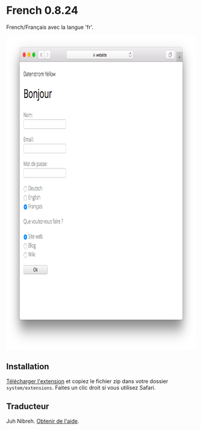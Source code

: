 French 0.8.24
=============
French/Français avec la langue 'fr'.

<p align="center"><img src="french-screenshot.png?raw=true" width="795" height="836" alt="Screenshot"></p>

## Installation

[Télécharger l'extension](https://github.com/datenstrom/yellow-extensions/raw/master/zip/french.zip) et copiez le fichier zip dans votre dossier `system/extensions`. Faites un clic droit si vous utilisez Safari.

## Traducteur

Juh Nibreh. [Obtenir de l'aide](https://datenstrom.se/yellow/help/).
